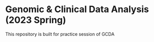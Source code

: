# Genomic & Clinical Data Analysis (2023 Spring) 
This repository is built for practice session of GCDA
